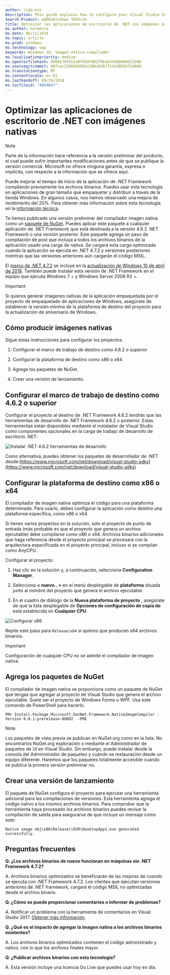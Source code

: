 ```yaml
---
author: rido-min
Description: This guide explains how to configure your Visual Studio Solution to optimize the application binaries with native images.
Search.Product: eADQiWindows 10XVcnh
title: Optimizar las aplicaciones de escritorio de .NET con imágenes nativas
ms.author: normesta
ms.date: 06/11/2018
ms.topic: article
ms.prod: windows
ms.technology: uwp
keywords: Windows 10, imagen nativa compilador
ms.localizationpriority: medium
ms.openlocfilehash: d98b576fb51a8f9507802796ab359d0d00d21998
ms.sourcegitcommit: 68fcac3288d5698a13dbcbd57f51b30592f24860
ms.translationtype: MT
ms.contentlocale: es-ES
ms.lasthandoff: 09/19/2018
ms.locfileid: "4059047"
---
```

# <a name="optimize-your-net-desktop-apps-with-native-images"></a>Optimizar las aplicaciones de escritorio de .NET con imágenes nativas

> [!NOTE]
> Parte de la información hace referencia a la versión preliminar del producto, el cual puede sufrir importantes modificaciones antes de que se publique la versión comercial. Microsoft no ofrece ninguna garantía, expresa o implícita, con respecto a la información que se ofrece aquí.

Puede mejorar el tiempo de inicio de la aplicación de .NET Framework compilando previamente los archivos binarios. Puedes usar esta tecnología en aplicaciones de gran tamaño que empaquetar y distribuir a través de la tienda Windows. En algunos casos, nos hemos observado una mejora de rendimiento del 20%. Para obtener más información sobre esta tecnología en la [información técnica](https://github.com/dotnet/coreclr/blob/master/Documentation/botr/readytorun-overview.md).

Te hemos publicado una versión preliminar del compilador imagen nativa como un [paquete de NuGet](https://www.nuget.org/packages/Microsoft.DotNet.Framework.NativeImageCompiler). Puedes aplicar este paquete a cualquier aplicación de .NET Framework que está destinada a la versión 4.6.2 .NET Framework o una versión posterior. Este paquete agrega un paso de compilación de post que incluya a todos los archivos binarios de la aplicación usado una carga de nativa. Se cargará esta carga optimizada cuando la aplicación se ejecuta en .NET 4.7.2 y versiones posteriores mientras que las versiones anteriores aún cargarán el código MSIL.

El [marco de .NET 4.7.2](https://blogs.msdn.microsoft.com/dotnet/2018/04/30/announcing-the-net-framework-4-7-2/) se incluye en la [actualización de Windows 10 de abril de 2018](https://blogs.windows.com/windowsexperience/2018/04/30/how-to-get-the-windows-10-april-2018-update/). También puede instalar esta versión de .NET Framework en el equipo que ejecuta Windows 7 + y Windows Server 2008 R2 +.

> [!IMPORTANT]
> Si quieres generar imágenes nativas de la aplicación empaquetada por el proyecto de empaquetado de aplicaciones de Windows, asegúrate de establecer la versión mínima de la plataforma de destino del proyecto para la actualización de aniversario de Windows.

## <a name="how-to-produce-native-images"></a>Cómo producir imágenes nativas

Sigue estas instrucciones para configurar los proyectos.

1. Configurar el marco de trabajo de destino como 4.6.2 o superior

2. Configurar la plataforma de destino como x86 o x64 

3. Agrega los paquetes de NuGet.

4. Crear una versión de lanzamiento.

## <a name="configure-the-target-framework-as-462-or-above"></a>Configurar el marco de trabajo de destino como 4.6.2 o superior

Configurar el proyecto al destino de .NET Framework 4.6.2 tendrás que las herramientas de desarrollo de .NET Framework 4.6.2 o posterior. Estas herramientas están disponibles mediante el instalador de Visual Studio como componentes opcionales en la carga de trabajo de desarrollo de escritorio. NET:

![Instalar .NET 4.6.2 herramientas de desarrollo](images/desktop-to-uwp/install-4.6.2-devpack.png)

Como alternativa, puedes obtener los paquetes de desarrollador de .NET desde:[https://www.microsoft.com/net/download/visual-studio-sdks](https://www.microsoft.com/net/download/visual-studio-sdks)

## <a name="configure-the-target-platform-as-x86-or-x64"></a>Configurar la plataforma de destino como x86 o x64

El compilador de imagen nativa optimiza el código para una plataforma determinada. Para usarlo, debes configurar la aplicación como destino una plataforma específica, como x86 o x64.

Si tienes varios proyectos en la solución, solo el proyecto de punto de entrada (más probable es que el proyecto que genera un archivo ejecutable) debe compilarse como x86 o x64. Archivos binarios adicionales que haga referencia desde el proyecto principal se procesará con la arquitectura especificada en el proyecto principal, incluso si se compilan como AnyCPU.

Configurar el proyecto:

1. Haz clic en la solución y, a continuación, selecciona **Configuration Manager**.

2. Selecciona **< nuevo.. >** en el menú desplegable de **plataforma** situada junto al nombre del proyecto que genera el archivo ejecutable.

3. En el cuadro de diálogo de la **Nueva plataforma de proyecto** , asegúrate de que la lista desplegable de **Opciones de configuración de copia de** está establecida en **Cualquier CPU**.

![Configurar x86](images/desktop-to-uwp/configure-x86.png)

Repite este paso para `Release/x64` si quieres que producen x64 archivos binarios.

>[!IMPORTANT]
> Configuración de cualquier CPU no se admite el compilador de imagen nativa.

## <a name="add-the-nuget-packages"></a>Agrega los paquetes de NuGet

El compilador de imagen nativa se proporciona como un paquete de NuGet que tengas que agregar al proyecto de Visual Studio que genera el archivo ejecutable. Suele ser el proyecto de Windows Forms o WPF. Usa este comando de PowerShell para hacerlo.

```PS
PM> Install-Package Microsoft.DotNet.Framework.NativeImageCompiler -Version 0.0.1-prerelease-00002  -PRE
```

> [!NOTE]
> Los paquetes de vista previa se publican en NuGet.org como en la lista. No encontrarlos NuGet.org exploración o mediante el Administrador de paquetes de UI en Visual Studio. Sin embargo, puede instalar desde la consola del Administrador de paquetes y cuándo se restauración desde un equipo diferente. Haremos que los paquetes totalmente accesible cuando se publica la primera versión preliminar no.

## <a name="create-a-release-build"></a>Crear una versión de lanzamiento

El paquete de NuGet configura el proyecto para ejecutar una herramienta adicional para las compilaciones de versiones. Esta herramienta agrega el código nativo a los mismos archivos binarios.
Para comprobar que la herramienta haya procesado los archivos binarios puedes revisar la compilación de salida para asegurarse de que incluye un mensaje como este:

```
Native image obj\x86\Release\\R2R\DesktopApp1.exe generated successfully.
```

## <a name="faq"></a>Preguntas frecuentes

**Q. ¿Los archivos binarios de nuevo funcionan en máquinas sin .NET Framework 4.7.2?**

A. Archivos binarios optimizados se beneficiarán de las mejoras de cuando se ejecuta con .NET Framework 4.7.2. Los clientes que ejecutan versiones anteriores de .NET framework, cargará el código MSIL no optimizadas desde el archivo binario.

**Q. ¿Cómo se puede proporcionar comentarios o informar de problemas?**

A. Notificar un problema con la herramienta de comentarios en Visual Studio 2017. [Obtener más información](https://docs.microsoft.com/visualstudio/ide/how-to-report-a-problem-with-visual-studio-2017).

**Q. ¿Qué es el impacto de agregar la imagen nativa a los archivos binarios existentes?**

A. Los archivos binarios optimizados contienen el código administrado y nativo, con lo que los archivos finales mayor.

**Q. ¿Publicar archivos binarios con esta tecnología?**

A. Esta versión incluye una licencia Go Live que puedes usar hoy en día.
